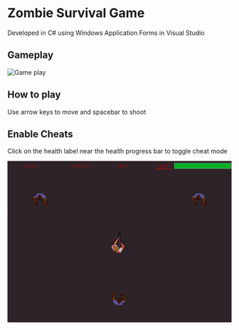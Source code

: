 # Zombie Survival Game

Developed in C# using Windows Application Forms in Visual Studio

## Gameplay

![Game play](ZombieSurvival/.github/game-play.gif)


## How to play

Use arrow keys to move and spacebar to shoot

## Enable Cheats

Click on the health label near the health progress bar to toggle cheat mode

![Game play](ZombieSurvival/.github/cheats.png)


